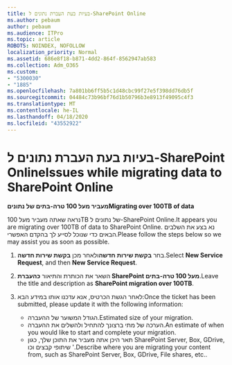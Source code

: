 ```yaml
---
title: בעיות בעת העברת נתונים ל-SharePoint Online
ms.author: pebaum
author: pebaum
ms.audience: ITPro
ms.topic: article
ROBOTS: NOINDEX, NOFOLLOW
localization_priority: Normal
ms.assetid: 686e8f18-b871-4dd2-864f-8562947ab583
ms.collection: Adm_O365
ms.custom:
- "5300030"
- "1885"
ms.openlocfilehash: 7a801bb6ff5b5c1d48cbc99f27e5f398dd76db5f
ms.sourcegitcommit: 04484c73b96bf76d1b50796b3e8913f49095c4f3
ms.translationtype: MT
ms.contentlocale: he-IL
ms.lasthandoff: 04/18/2020
ms.locfileid: "43552922"
---
```

# <a name="issues-while-migrating-data-to-sharepoint-online"></a><span data-ttu-id="abbdd-102">בעיות בעת העברת נתונים ל-SharePoint Online</span><span class="sxs-lookup"><span data-stu-id="abbdd-102">Issues while migrating data to SharePoint Online</span></span>

<span data-ttu-id="abbdd-103">**מעביר מעל 100 טרה-בתים של נתונים**</span><span class="sxs-lookup"><span data-stu-id="abbdd-103">**Migrating over 100TB of data**</span></span>

<span data-ttu-id="abbdd-104">נראה שאתה מעביר מעל 100TB של נתונים ל-SharePoint Online.</span><span class="sxs-lookup"><span data-stu-id="abbdd-104">It appears you are migrating over 100TB of data to SharePoint Online.</span></span> <span data-ttu-id="abbdd-105">נא בצע את השלבים הבאים כדי שנוכל לסייע לך בהקדם האפשרי.</span><span class="sxs-lookup"><span data-stu-id="abbdd-105">Please follow the steps below so we may assist you as soon as possible.</span></span> 

1. <span data-ttu-id="abbdd-106">בחר **בקשת שירות חדשה**ולאחר מכן **בקשת שירות חדשה**.</span><span class="sxs-lookup"><span data-stu-id="abbdd-106">Select **New Service Request**, and then **New Service Request**.</span></span> 
2. <span data-ttu-id="abbdd-107">השאר את הכותרת והתיאור **כהעברת SharePoint מעל 100 טרה-בתים**.</span><span class="sxs-lookup"><span data-stu-id="abbdd-107">Leave the title and description as **SharePoint migration over 100TB**.</span></span>
3. <span data-ttu-id="abbdd-108">לאחר הגשת הכרטיס, אנא עדכנו אותו במידע הבא:</span><span class="sxs-lookup"><span data-stu-id="abbdd-108">Once the ticket has been submitted, please update it with the following information:</span></span> 

    - <span data-ttu-id="abbdd-109">הגודל המשוער של ההעברה.</span><span class="sxs-lookup"><span data-stu-id="abbdd-109">Estimated size of your migration.</span></span>
    - <span data-ttu-id="abbdd-110">הערכה של מתי ברצונך להתחיל ולהשלים את ההעברה.</span><span class="sxs-lookup"><span data-stu-id="abbdd-110">An estimate of when you would like to start and complete your migration.</span></span>
    - <span data-ttu-id="abbdd-111">תאר היכן אתה מעביר את התוכן שלך, כגון SharePoint Server, Box, GDrive, שיתופי קבצים וכו '.</span><span class="sxs-lookup"><span data-stu-id="abbdd-111">Describe where you are migrating your content from, such as SharePoint Server, Box, GDrive, File shares, etc..</span></span>
